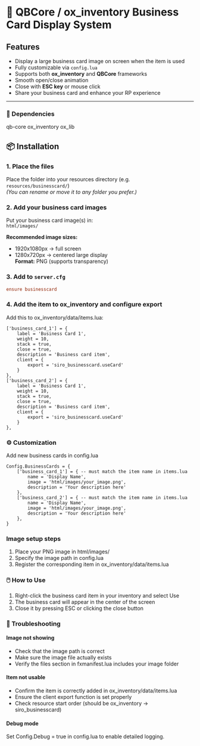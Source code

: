 # 🪪 QBCore / ox_inventory Business Card Display System

## Features
- Display a large business card image on screen when the item is used  
- Fully customizable via `config.lua`  
- Supports both **ox_inventory** and **QBCore** frameworks  
- Smooth open/close animation  
- Close with **ESC key** or mouse click  
- Share your business card and enhance your RP experience

---
### 🔗 Dependencies
qb-core
ox_inventory
ox_lib

## 📦 Installation

### 1. Place the files
Place the folder into your resources directory (e.g. `resources/businesscard/`)  
*(You can rename or move it to any folder you prefer.)*

### 2. Add your business card images
Put your business card image(s) in:  
`html/images/`

**Recommended image sizes:**
- 1920x1080px → full screen  
- 1280x720px → centered large display  
**Format:** PNG (supports transparency)

### 3. Add to `server.cfg`
```cfg
ensure businesscard
```

### 4. Add the item to ox_inventory and configure export
Add this to ox_inventory/data/items.lua:
```
['business_card_1'] = {
    label = 'Business Card 1',
    weight = 10,
    stack = true,
    close = true,
    description = 'Business card item',
    client = {
        export = 'siro_businesscard.useCard'
    }
},
['business_card_2'] = {
    label = 'Business Card 1',
    weight = 10,
    stack = true,
    close = true,
    description = 'Business card item',
    client = {
        export = 'siro_businesscard.useCard'
    }
},
```

### ⚙️ Customization
Add new business cards in config.lua
```
Config.BusinessCards = {
    ['business_card_1'] = { -- must match the item name in items.lua
        name = 'Display Name',
        image = 'html/images/your_image.png',
        description = 'Your description here'
    },
    ['business_card_2'] = { -- must match the item name in items.lua
        name = 'Display Name',
        image = 'html/images/your_image.png',
        description = 'Your description here'
    },
}
```

### Image setup steps
1. Place your PNG image in html/images/
2. Specify the image path in config.lua
3. Register the corresponding item in ox_inventory/data/items.lua

### 🖱️ How to Use
1. Right-click the business card item in your inventory and select Use
2. The business card will appear in the center of the screen
3. Close it by pressing ESC or clicking the close button

### 🧰 Troubleshooting
#### Image not showing
- Check that the image path is correct
- Make sure the image file actually exists
- Verify the files section in fxmanifest.lua includes your image folder

#### Item not usable
- Confirm the item is correctly added in ox_inventory/data/items.lua
- Ensure the client export function is set properly
- Check resource start order (should be ox_inventory → siro_businesscard)

#### Debug mode
Set Config.Debug = true in config.lua to enable detailed logging.

